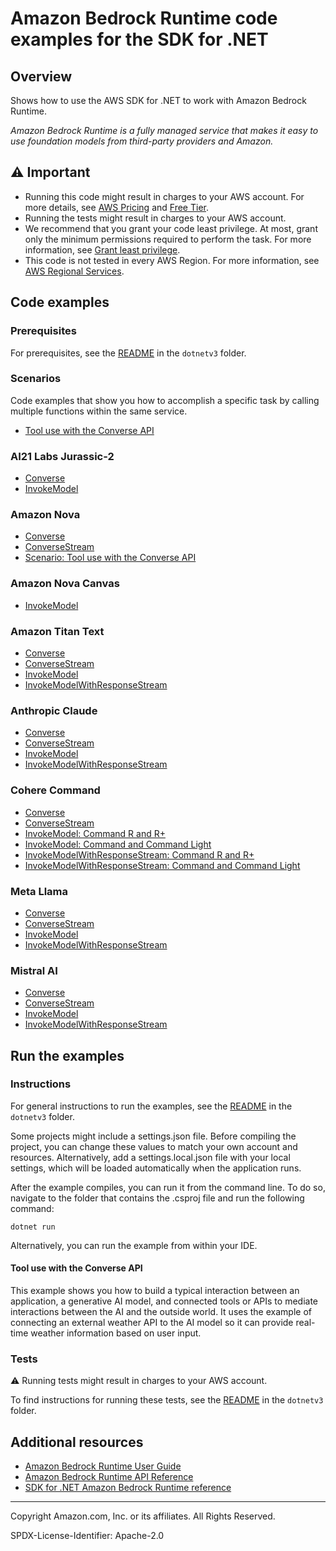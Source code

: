 # Amazon Bedrock Runtime code examples for the SDK for .NET

## Overview

Shows how to use the AWS SDK for .NET to work with Amazon Bedrock Runtime.

<!--custom.overview.start-->
<!--custom.overview.end-->

_Amazon Bedrock Runtime is a fully managed service that makes it easy to use foundation models from third-party providers and Amazon._

## ⚠ Important

* Running this code might result in charges to your AWS account. For more details, see [AWS Pricing](https://aws.amazon.com/pricing/) and [Free Tier](https://aws.amazon.com/free/).
* Running the tests might result in charges to your AWS account.
* We recommend that you grant your code least privilege. At most, grant only the minimum permissions required to perform the task. For more information, see [Grant least privilege](https://docs.aws.amazon.com/IAM/latest/UserGuide/best-practices.html#grant-least-privilege).
* This code is not tested in every AWS Region. For more information, see [AWS Regional Services](https://aws.amazon.com/about-aws/global-infrastructure/regional-product-services).

<!--custom.important.start-->
<!--custom.important.end-->

## Code examples

### Prerequisites

For prerequisites, see the [README](../README.md#Prerequisites) in the `dotnetv3` folder.


<!--custom.prerequisites.start-->
<!--custom.prerequisites.end-->
### Scenarios

Code examples that show you how to accomplish a specific task by calling multiple
functions within the same service.

- [Tool use with the Converse API](Scenarios/ConverseToolScenario/ConverseToolScenario.cs)

### AI21 Labs Jurassic-2

- [Converse](Models/Ai21LabsJurassic2/Converse/Converse.cs#L4)
- [InvokeModel](Models/Ai21LabsJurassic2/InvokeModel/InvokeModel.cs#L4)

### Amazon Nova

- [Converse](Models/AmazonNova/AmazonNovaText/Converse/Converse.cs#L4)
- [ConverseStream](Models/AmazonNova/AmazonNovaText/ConverseStream/ConverseStream.cs#L4)
- [Scenario: Tool use with the Converse API](Scenarios/ConverseToolScenario/ConverseToolScenario.cs#L4)

### Amazon Nova Canvas

- [InvokeModel](Models/AmazonNova/AmazonNovaCanvas/InvokeModel/InvokeModel.cs#L4)

### Amazon Titan Text

- [Converse](Models/AmazonTitanText/Converse/Converse.cs#L4)
- [ConverseStream](Models/AmazonTitanText/ConverseStream/ConverseStream.cs#L4)
- [InvokeModel](Models/AmazonTitanText/InvokeModel/InvokeModel.cs#L4)
- [InvokeModelWithResponseStream](Models/AmazonTitanText/InvokeModelWithResponseStream/InvokeModelWithResponseStream.cs#L4)

### Anthropic Claude

- [Converse](Models/AnthropicClaude/Converse/Converse.cs#L4)
- [ConverseStream](Models/AnthropicClaude/ConverseStream/ConverseStream.cs#L4)
- [InvokeModel](Models/AnthropicClaude/InvokeModel/InvokeModel.cs#L4)
- [InvokeModelWithResponseStream](Models/AnthropicClaude/InvokeModelWithResponseStream/InvokeModelWithResponseStream.cs#L4)

### Cohere Command

- [Converse](Models/CohereCommand/Converse/Converse.cs#L4)
- [ConverseStream](Models/CohereCommand/ConverseStream/ConverseStream.cs#L4)
- [InvokeModel: Command R and R+](Models/CohereCommand/Command_R_InvokeModel/InvokeModel.cs#L4)
- [InvokeModel: Command and Command Light](Models/CohereCommand/Command_InvokeModel/InvokeModel.cs#L4)
- [InvokeModelWithResponseStream: Command R and R+](Models/CohereCommand/Command_R_InvokeModelWithResponseStream/InvokeModelWithResponseStream.cs#L4)
- [InvokeModelWithResponseStream: Command and Command Light](Models/CohereCommand/Command_InvokeModelWithResponseStream/InvokeModelWithResponseStream.cs#L4)

### Meta Llama

- [Converse](Models/MetaLlama/Converse/Converse.cs#L4)
- [ConverseStream](Models/MetaLlama/ConverseStream/ConverseStream.cs#L4)
- [InvokeModel](Models/MetaLlama/Llama3_InvokeModel/InvokeModel.cs#L4)
- [InvokeModelWithResponseStream](Models/MetaLlama/Llama3_InvokeModelWithResponseStream/InvokeModelWithResponseStream.cs#L4)

### Mistral AI

- [Converse](Models/Mistral/Converse/Converse.cs#L4)
- [ConverseStream](Models/Mistral/ConverseStream/ConverseStream.cs#L4)
- [InvokeModel](Models/Mistral/InvokeModel/InvokeModel.cs#L4)
- [InvokeModelWithResponseStream](Models/Mistral/InvokeModelWithResponseStream/InvokeModelWithResponseStream.cs#L4)


<!--custom.examples.start-->
<!--custom.examples.end-->

## Run the examples

### Instructions

For general instructions to run the examples, see the
[README](../README.md#building-and-running-the-code-examples) in the `dotnetv3` folder.

Some projects might include a settings.json file. Before compiling the project,
you can change these values to match your own account and resources. Alternatively,
add a settings.local.json file with your local settings, which will be loaded automatically
when the application runs.

After the example compiles, you can run it from the command line. To do so, navigate to
the folder that contains the .csproj file and run the following command:

```
dotnet run
```

Alternatively, you can run the example from within your IDE.


<!--custom.instructions.start-->
<!--custom.instructions.end-->



#### Tool use with the Converse API

This example shows you how to build a typical interaction between an application, a generative AI model, and connected tools or APIs to mediate interactions between the AI and the outside world. It uses the example of connecting an external weather API to the AI model so it can provide real-time weather information based on user input.


<!--custom.scenario_prereqs.bedrock-runtime_Scenario_ToolUse.start-->
<!--custom.scenario_prereqs.bedrock-runtime_Scenario_ToolUse.end-->


<!--custom.scenarios.bedrock-runtime_Scenario_ToolUse.start-->
<!--custom.scenarios.bedrock-runtime_Scenario_ToolUse.end-->

### Tests

⚠ Running tests might result in charges to your AWS account.


To find instructions for running these tests, see the [README](../README.md#Tests)
in the `dotnetv3` folder.



<!--custom.tests.start-->
<!--custom.tests.end-->

## Additional resources

- [Amazon Bedrock Runtime User Guide](https://docs.aws.amazon.com/bedrock/latest/userguide/what-is-bedrock.html)
- [Amazon Bedrock Runtime API Reference](https://docs.aws.amazon.com/bedrock/latest/APIReference/welcome.html)
- [SDK for .NET Amazon Bedrock Runtime reference](https://docs.aws.amazon.com/sdkfornet/v3/apidocs/items/Bedrock-runtime/NBedrock-runtime.html)

<!--custom.resources.start-->
<!--custom.resources.end-->

---

Copyright Amazon.com, Inc. or its affiliates. All Rights Reserved.

SPDX-License-Identifier: Apache-2.0
